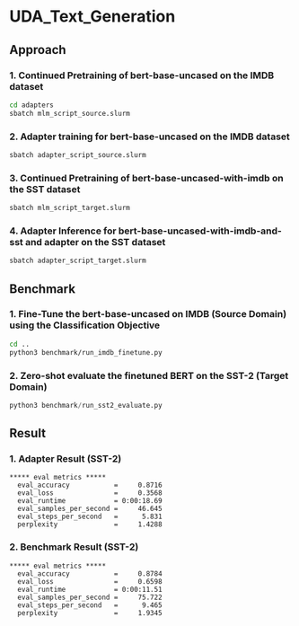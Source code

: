# UDA_Text_Generation

## Approach

### 1. Continued Pretraining of bert-base-uncased on the IMDB dataset

```bash
cd adapters
sbatch mlm_script_source.slurm
```

### 2. Adapter training for bert-base-uncased on the IMDB dataset

```bash
sbatch adapter_script_source.slurm
```

### 3. Continued Pretraining of bert-base-uncased-with-imdb on the SST dataset

```bash
sbatch mlm_script_target.slurm
```

### 4. Adapter Inference for bert-base-uncased-with-imdb-and-sst and adapter on the SST dataset

```bash
sbatch adapter_script_target.slurm
```

## Benchmark

### 1. Fine-Tune the bert-base-uncased on IMDB (Source Domain) using the Classification Objective

```bash
cd ..
python3 benchmark/run_imdb_finetune.py
```

### 2. Zero-shot evaluate the finetuned BERT on the SST-2 (Target Domain)
```python
python3 benchmark/run_sst2_evaluate.py
``` 

## Result

### 1. Adapter Result (SST-2)

```shell
***** eval metrics *****
  eval_accuracy           =     0.8716
  eval_loss               =     0.3568
  eval_runtime            = 0:00:18.69
  eval_samples_per_second =     46.645
  eval_steps_per_second   =      5.831
  perplexity              =     1.4288
```

### 2. Benchmark Result (SST-2)

```shell
***** eval metrics *****
  eval_accuracy           =     0.8784
  eval_loss               =     0.6598
  eval_runtime            = 0:00:11.51
  eval_samples_per_second =     75.722
  eval_steps_per_second   =      9.465
  perplexity              =     1.9345
```

<!-- ### 1. Fine-Tune the bert-base-uncased(-with-imdb) on IMDB (Source Domain) using the Classification Objective
```bash
sbatch source_fine_tune.slurm
```

### 2. Fine-Tune the bert-base-uncased(-with-imdb)-with-classification-on-imdb on SST (Target Domain) using the MLM Objective

```python
python run_mlm_target.py --model_name_or_path /scratch/yk2516/UDA_Text_Generation/source_finetune_vanilla --dataset_name sst --dataset_config_name default --do_train --do_eval --output_dir /scratch/yk2516/UDA_Text_Generation/source_finetune_vanilla_then_mlm_output --cache_dir /scratch/yk2516/cache
```


```python
python run_mlm_target.py --model_name_or_path /scratch/yk2516/UDA_Text_Generation/source_finetune_after_imdb_mlm --dataset_name sst --dataset_config_name default --do_train --do_eval --output_dir /scratch/yk2516/UDA_Text_Generation/source_finetune_after_imdb_mlm_then_mlm_output --cache_dir /scratch/yk2516/cache
```

### 3. Evaluate the final model on the SST (Target Domain) using the Classification Objective
```python
python run_sst_evaluate.py
``` -->


